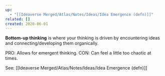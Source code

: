 ```yaml
---
up:
  - "[[Ideaverse Merged/Atlas/Notes/Ideas/Idea Emergence (defn)]]"
related: []
created: 2020-06-01
---
```

**Bottom-up thinking** is where your thinking is driven by encountering ideas and connecting/developing them organically. 

PRO: Allows for emergent thinking.
CON: Can feel a little too chaotic at times. 

See: [[Ideaverse Merged/Atlas/Notes/Ideas/Idea Emergence (defn)]]